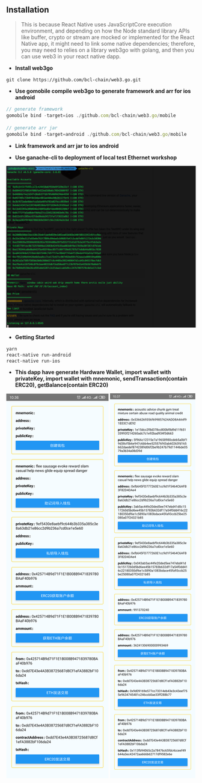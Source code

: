 ## Installation
> This is because React Native uses JavaScriptCore execution environment, and depending on how the Node standard library APIs like buffer, crypto or stream are mocked or implemented for the React Native app, it might need to link some native dependencies; therefore, you may need to relies on a library web3go with golang, and then you can use web3 in your react native dapp.

- **Install web3go**
```
git clone https://github.com/bcl-chain/web3.go.git
```

- **Use gomobile compile web3go to generate framework and arr for ios android**
```javascript
// generate framework
gomobile bind -target=ios ./github.com/bcl-chain/web3.go/mobile

// generate arr jar
gomobile bind -target=android ./github.com/bcl-chain/web3.go/mobile
```

- **Link framework and arr jar to ios android**

- **Use ganache-cli to deployment of local test Ethernet workshop**

![](https://github.com/kmyw/React-Native-Dapp/blob/master/gan-cli.png?raw=true)

- **Getting Started**

```
yarn
react-native run-android
react-native run-ios
```
- **This dapp have generate Hardware Wallet, import wallet with privateKey, import wallet with mnemonic, sendTransaction(contain ERC20), getBalance(contain ERC20)**

![](https://github.com/kmyw/React-Native-Dapp/blob/master/dapp-demo-1.png?raw=true)
![](https://github.com/kmyw/React-Native-Dapp/blob/master/dapp-demo-2.png?raw=true)
